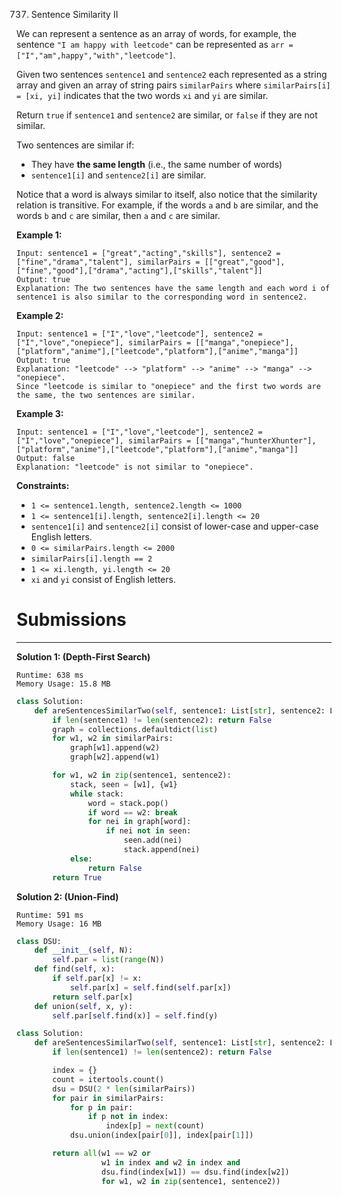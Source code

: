 737. Sentence Similarity II

We can represent a sentence as an array of words, for example, the sentence `"I am happy with leetcode"` can be represented as `arr = ["I","am",happy","with","leetcode"]`.

Given two sentences `sentence1` and `sentence2` each represented as a string array and given an array of string pairs `similarPairs` where `similarPairs[i] = [xi, yi]` indicates that the two words `xi` and `yi` are similar.

Return `true` if `sentence1` and `sentence2` are similar, or `false` if they are not similar.

Two sentences are similar if:

* They have **the same length** (i.e., the same number of words)
* `sentence1[i]` and `sentence2[i]` are similar.

Notice that a word is always similar to itself, also notice that the similarity relation is transitive. For example, if the words `a` and `b` are similar, and the words `b` and `c` are similar, then `a` and `c` are similar.

 

**Example 1:**
```
Input: sentence1 = ["great","acting","skills"], sentence2 = ["fine","drama","talent"], similarPairs = [["great","good"],["fine","good"],["drama","acting"],["skills","talent"]]
Output: true
Explanation: The two sentences have the same length and each word i of sentence1 is also similar to the corresponding word in sentence2.
```

**Example 2:**
```
Input: sentence1 = ["I","love","leetcode"], sentence2 = ["I","love","onepiece"], similarPairs = [["manga","onepiece"],["platform","anime"],["leetcode","platform"],["anime","manga"]]
Output: true
Explanation: "leetcode" --> "platform" --> "anime" --> "manga" --> "onepiece".
Since "leetcode is similar to "onepiece" and the first two words are the same, the two sentences are similar.
```

**Example 3:**
```
Input: sentence1 = ["I","love","leetcode"], sentence2 = ["I","love","onepiece"], similarPairs = [["manga","hunterXhunter"],["platform","anime"],["leetcode","platform"],["anime","manga"]]
Output: false
Explanation: "leetcode" is not similar to "onepiece".
```

**Constraints:**

* `1 <= sentence1.length, sentence2.length <= 1000`
* `1 <= sentence1[i].length, sentence2[i].length <= 20`
* `sentence1[i]` and `sentence2[i]` consist of lower-case and upper-case English letters.
* `0 <= similarPairs.length <= 2000`
* `similarPairs[i].length == 2`
* `1 <= xi.length, yi.length <= 20`
* `xi` and `yi` consist of English letters.

# Submissions
---
**Solution 1: (Depth-First Search)**
```
Runtime: 638 ms
Memory Usage: 15.8 MB
```
```python
class Solution:
    def areSentencesSimilarTwo(self, sentence1: List[str], sentence2: List[str], similarPairs: List[List[str]]) -> bool:
        if len(sentence1) != len(sentence2): return False
        graph = collections.defaultdict(list)
        for w1, w2 in similarPairs:
            graph[w1].append(w2)
            graph[w2].append(w1)

        for w1, w2 in zip(sentence1, sentence2):
            stack, seen = [w1], {w1}
            while stack:
                word = stack.pop()
                if word == w2: break
                for nei in graph[word]:
                    if nei not in seen:
                        seen.add(nei)
                        stack.append(nei)
            else:
                return False
        return True
```

**Solution 2: (Union-Find)**
```
Runtime: 591 ms
Memory Usage: 16 MB
```
```python
class DSU:
    def __init__(self, N):
        self.par = list(range(N))
    def find(self, x):
        if self.par[x] != x:
            self.par[x] = self.find(self.par[x])
        return self.par[x]
    def union(self, x, y):
        self.par[self.find(x)] = self.find(y)

class Solution:
    def areSentencesSimilarTwo(self, sentence1: List[str], sentence2: List[str], similarPairs: List[List[str]]) -> bool:
        if len(sentence1) != len(sentence2): return False

        index = {}
        count = itertools.count()
        dsu = DSU(2 * len(similarPairs))
        for pair in similarPairs:
            for p in pair:
                if p not in index:
                    index[p] = next(count)
            dsu.union(index[pair[0]], index[pair[1]])

        return all(w1 == w2 or
                   w1 in index and w2 in index and
                   dsu.find(index[w1]) == dsu.find(index[w2])
                   for w1, w2 in zip(sentence1, sentence2))
```
